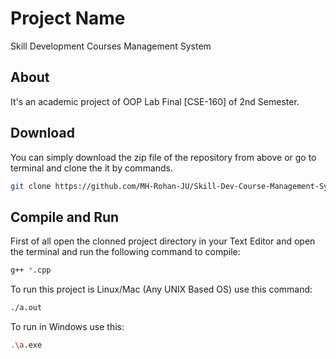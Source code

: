 # Project Name
Skill Development Courses Management System
## About
It's an academic project of OOP Lab Final [CSE-160] of 2nd Semester.
## Download
You can simply download the zip file of the repository from above or go to terminal and clone the it by commands.
```bash
git clone https://github.com/MH-Rohan-JU/Skill-Dev-Course-Management-System
```
## Compile and Run
First of all open the clonned project directory in your Text Editor and open the terminal and run the following command to compile:
```bash
g++ *.cpp
```
To run this project is Linux/Mac (Any UNIX Based OS) use this command:
```bash
./a.out
```
To run in Windows use this:
```bash
.\a.exe
```
